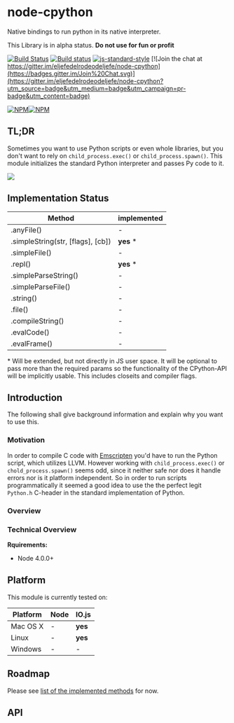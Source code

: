 # node-cpython

Native bindings to run python in its native interpreter.

This Library is in alpha status. **Do not use for fun or profit**

[![Build Status](https://travis-ci.org/eljefedelrodeodeljefe/node-cpython.svg?branch=master)](https://travis-ci.org/eljefedelrodeodeljefe/node-cpython) [![Build status](https://ci.appveyor.com/api/projects/status/59q34ua3i457k27x?svg=true)](https://ci.appveyor.com/project/eljefederodeodeljefe/node-cpython) [![js-standard-style](https://img.shields.io/badge/code%20style-standard-brightgreen.svg?style=flat)](http://standardjs.com/) [![Join the chat at https://gitter.im/eljefedelrodeodeljefe/node-cpython](https://badges.gitter.im/Join%20Chat.svg)](https://gitter.im/eljefedelrodeodeljefe/node-cpython?utm_source=badge&utm_medium=badge&utm_campaign=pr-badge&utm_content=badge)

[![NPM](https://nodei.co/npm/cpython.png?downloads=true&downloadRank=true&stars=true)](https://nodei.co/npm/cpython/)[![NPM](https://nodei.co/npm-dl/cpython.png?months=6&height=2)](https://nodei.co/npm/cpython/)

## TL;DR

Sometimes you want to use Python scripts or even whole libraries, but you don't want to rely on `child_process.exec()` or `child_process.spawn()`. This module initializes the standard Python interpreter and passes Py code to it.

![](http://res.cloudinary.com/jefe-io/image/upload/v1446302782/ncpy_showcase_2_uvlp6b.gif)

## Implementation Status<a name="status"></a>
| Method | implemented |
| --- | --- |
| .anyFile() | -  |
| .simpleString(str, [flags], [cb]) | **yes** \* |
| .simpleFile() | - |
| .repl() | **yes** \* |
| .simpleParseString() | - |
| .simpleParseFile() | - |
| .string() | - |
| .file() | - |
| .compileString() | - |
| .evalCode() | - |
| .evalFrame() | - |

\* Will be extended, but not directly in JS user space. It will be optional to pass more than the required params so the functionality of the CPython-API will be implicitly usable. This includes closeits and compiler flags.

## Introduction

The following shall give background information and explain why you want to use this.

### Motivation

In order to compile C code with [Emscripten](https://github.com/kripken/emscripten) you'd have to run the Python script, which utilizes LLVM. However working with `child_process.exec()` or `chold_process.spawn()` seems odd, since it neither safe nor does it handle errors nor is it platform independent.
So in order to run scripts programmatically it seemed a good idea to use the the perfect legit `Python.h` C-header in the standard implementation of Python.

### Overview

### Technical Overview

**Rquirements:**
* Node 4.0.0+

## Platform

This module is currently tested on:

| Platform | Node | IO.js |
| --- | --- | --- |
| Mac OS X | - | **yes** |
| Linux | - | **yes** |
| Windows | - | - |

## Roadmap

Please see [list of the implemented methods](#status) for now.


## API
